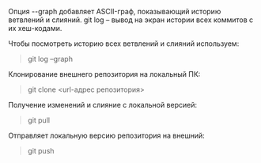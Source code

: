 Опция --graph добавляет ASCII-граф, показывающий историю ветвлений и слияний. git log – вывод на экран истории всех коммитов с их хеш-кодами.

Чтобы посмотреть историю всех ветвлений и слияний используем:
> git log –graph

Клонирование внешнего репозитория на
локальный ПК:
> git clone <url-адрес репозитория> 

Получение изменений и слияние с локальной версией:
> git pull

Отправляет локальную версию репозитория на внешний:
> git push

